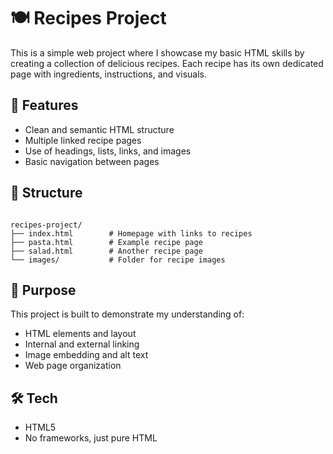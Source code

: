 # 🍽️ Recipes Project

This is a simple web project where I showcase my basic HTML skills by creating a collection of delicious recipes. Each recipe has its own dedicated page with ingredients, instructions, and visuals.

## 🚀 Features

- Clean and semantic HTML structure  
- Multiple linked recipe pages  
- Use of headings, lists, links, and images  
- Basic navigation between pages  

## 📁 Structure

```

recipes-project/
├── index.html        # Homepage with links to recipes
├── pasta.html        # Example recipe page
├── salad.html        # Another recipe page
└── images/           # Folder for recipe images

```

## 🎯 Purpose

This project is built to demonstrate my understanding of:

- HTML elements and layout  
- Internal and external linking  
- Image embedding and alt text  
- Web page organization

## 🛠️ Tech

- HTML5  
- No frameworks, just pure HTML
